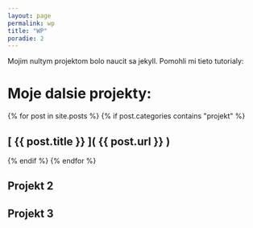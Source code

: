 ```yaml
---
layout: page
permalink: wp
title: "WP"
poradie: 2
---
```


Mojim nultym projektom bolo naucit sa jekyll. Pomohli mi tieto tutorialy:



# Moje dalsie projekty:

{% for post in site.posts %}
{% if post.categories contains "projekt" %}
## [ {{ post.title }} ]( {{ post.url }} )  
{% endif %}
{% endfor %}

## Projekt 2
## Projekt 3